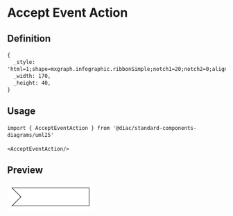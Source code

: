 # Accept Event Action

## Definition

```
{
  _style: 'html=1;shape=mxgraph.infographic.ribbonSimple;notch1=20;notch2=0;align=center;verticalAlign=middle;fontSize=14;fontStyle=0;fillColor=#FFFFFF;flipH=0;spacingRight=0;spacingLeft=14;whiteSpace=wrap;',
  _width: 170,
  _height: 40,
}
```

## Usage

```
import { AcceptEventAction } from '@diac/standard-components-diagrams/uml25'

<AcceptEventAction/>
```

## Preview

<img src="./accept-event-action.png" width="200"/>

